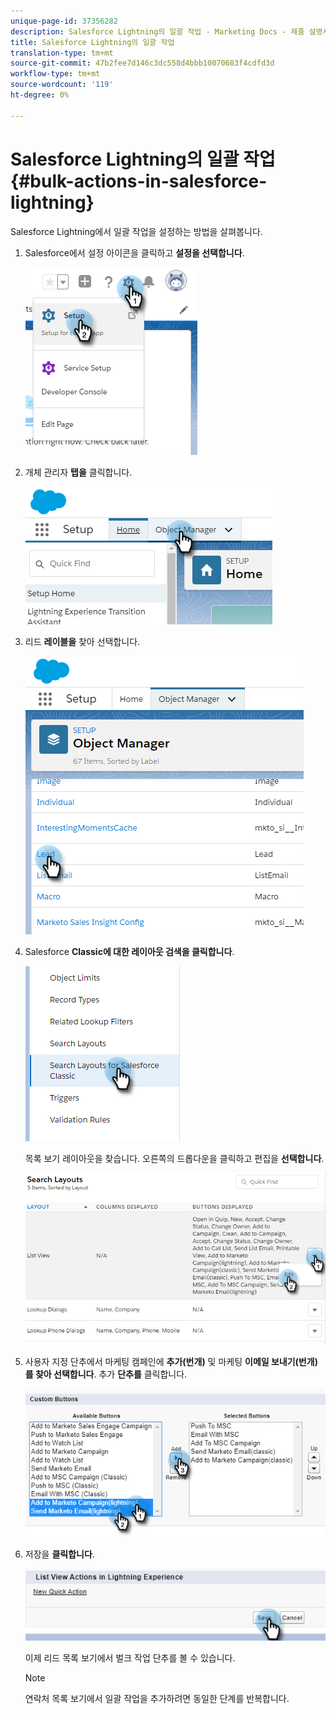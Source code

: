 ```yaml
---
unique-page-id: 37356282
description: Salesforce Lightning의 일괄 작업 - Marketing Docs - 제품 설명서
title: Salesforce Lightning의 일괄 작업
translation-type: tm+mt
source-git-commit: 47b2fee7d146c3dc558d4bbb10070683f4cdfd3d
workflow-type: tm+mt
source-wordcount: '119'
ht-degree: 0%

---
```



# Salesforce Lightning의 일괄 작업 {#bulk-actions-in-salesforce-lightning}

Salesforce Lightning에서 일괄 작업을 설정하는 방법을 살펴봅니다.

1. Salesforce에서 설정 아이콘을 클릭하고 **설정을 선택합니다**.

   ![](assets/one.png)

1. 개체 관리자 **탭을** 클릭합니다.

   ![](assets/two.png)

1. 리드 **레이블을** 찾아 선택합니다.

   ![](assets/three-2.png)

1. Salesforce **Classic에 대한 레이아웃 검색을 클릭합니다**.

   ![](assets/four-1.png)

   목록 보기 레이아웃을 찾습니다. 오른쪽의 드롭다운을 클릭하고 편집을 **선택합니다**.

   ![](assets/five.png)

1. 사용자 지정 단추에서 마케팅 캠페인에 **추가(번개)** 및 마케팅 **이메일 보내기(번개)를 찾아 선택합니다**. 추가 **단추를** 클릭합니다.

   ![](assets/six.png)

1. 저장을 **클릭합니다**.

   ![](assets/seven.png)

   이제 리드 목록 보기에서 벌크 작업 단추를 볼 수 있습니다.

   >[!NOTE]
   >
   >연락처 목록 보기에서 일괄 작업을 추가하려면 동일한 단계를 반복합니다.

